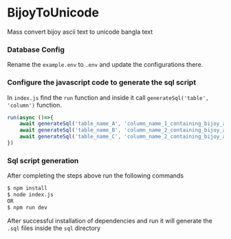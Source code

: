 # BijoyToUnicode
Mass convert bijoy ascii text to unicode bangla text

### Database Config
Rename the `example.env` to `.env` and update the configurations there.

### Configure the javascript code to generate the sql script
In `index.js` find the `run` function and inside it call `generateSql('table', 'column')` function.

```javascript
run(async ()=>{
	await generateSql('table_name_A', 'column_name_1_containing_bijoy_ascii_text')
  	await generateSql('table_name_B', 'column_name_2_containing_bijoy_ascii_text')
	await generateSql('table_name_C', 'column_name_2_containing_bijoy_ascii_text')	
})
```

### Sql script generation

After completing the steps above run the following commands
```bash
$ npm install
$ node index.js
OR
$ npm run dev
```

After successful installation of dependencies and run it will generate the `.sql` files inside the `sql` directory
